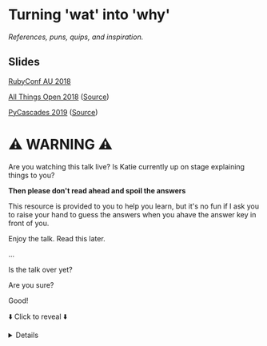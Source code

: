 # Turning 'wat' into 'why'

*References, puns, quips, and inspiration.*


## Slides

[RubyConf AU 2018](https://github.com/glasnt/talks/tree/gh-pages/2018_03_RubyConfAU/)

[All Things Open 2018](https://glasnt.com/talks/2018_10_AllThingsOpen.podium/index.html#1) ([Source](https://github.com/glasnt/talks/tree/gh-pages/2018_10_AllThingsOpen.podium))

[PyCascades 2019](https://glasnt.com/talks/2019_02_PyCascades.podium/#1) ([Source](https://github.com/glasnt/talks/tree/gh-pages/2019_02_PyCascades.podium))
	

# ⚠️  WARNING ⚠️

Are you watching this talk live? Is Katie currently up on stage explaining things to you?

**Then please don't read ahead and spoil the answers**

This resource is provided to you to help you learn, but it's no fun if I ask you to raise your hand to guess the answers when you ahave the answer key in front of you. 

Enjoy the talk. Read this later. 


...


Is the talk over yet?

Are you sure?

Good!

⬇️  Click to reveal ⬇️

<details>

PS and FYI: you may have gotten to this page from a number of different iterations of this talk. This repo serves as a catch-all for all talk variants, and may reference things that weren't included in the version of the talk you watched/attended. 

## JavaScript

## Interlude: Ducks

https://www.destroyallsoftware.com/talks/wat

## Ruby

https://ruby-doc.org/core-2.5.0/doc/syntax/precedence_rdoc.html

https://whatthefuckruby.tumblr.com/post/70164947137/irb-not-true-false-true-irb-not-true


## Haskell

http://adamesterline.com/haskell/2015/01/03/Fibonacci-in-Haskell

## Bash

https://ryanstutorials.net/bash-scripting-tutorial/bash-arithmetic.php

## Elixir

http://www.cursingthedarkness.com/2015/10/the-definitive-all-dancing-all-complete.html


## Go

### `:=`

https://golang.org/ref/spec#Short_variable_declarations

### `-128/-1=-128`

https://twitter.com/pasiphae_goals/status/923821863222079488

https://twitter.com/rozaliev/status/923919964720988166

https://golang.org/ref/spec#Operators

> The one exception to this rule is that if the dividend x is the most negative
value for the int type of x, the quotient q = x / -1 is equal to x (and r = 0)
due to two's-complement integer overflow

https://golang.org/ref/spec#Integer_overflow

## Scala

Default functionality. 

### Java

[Source](http://stackoverflow.com/a/2001861/124019)

## C++

Original research. [Explanation](https://en.wikipedia.org/wiki/Digraphs_and_trigraphs#C)

## CSS

[Source](https://twitter.com/mxstbr/status/1038416725182697472)

https://developer.mozilla.org/en-US/docs/Web/CSS/Specificity

## Perl

Source: original research. [Explanation](http://stackoverflow.com/a/14046720/124019)

## PHP

[Source](http://phpsadness.com/sad/30)

http://php.net/manual/en/language.operators.comparison.php#language.operators.comparison.ternary

## Powershell

Source: original research. [Documentation](http://fuckpowershell.tumblr.com/post/31777924330/fuck-using-standard-operands)

Now in the official powershell documentation! ✨

https://docs.microsoft.com/en-us/powershell/module/microsoft.powershell.core/about/about_redirection?view=powershell-6#potential-confusion-with-comparison-operators

## Images

'wat' duck, [wat](https://www.destroyallsoftware.com/talks/wat), Gary Bernhardt

'wat' duck, Sydney, [hofman](https://imgur.com/gallery/gqilq)

https://www.florentijnhofman.nl/


# Further Reading

[Contempt Culture](https://blog.aurynn.com/2015/12/16-contempt-culture), auyrnn shaw

[Why I love Legacy DevOps](https://recompilermag.com/issues/issue-4/why-i-love-legacy-devops/), Katie McLaughlin, [The Recompiler, Issue 4](https://recompilermag.com/issues/issue-4/)


</details>

